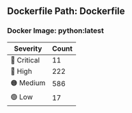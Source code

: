 ## Dockerfile Path: Dockerfile

### Docker Image: python:latest
| Severity | Count |
|----------|-------|
| 🛑 Critical | 11 |
| 🔴 High | 222 |
| 🟠 Medium | 586 |
| 🟢 Low | 17 |